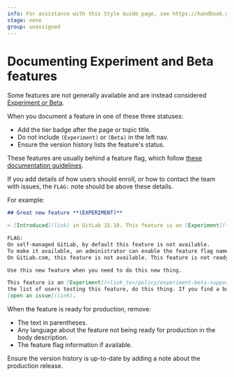 ```yaml
---
info: For assistance with this Style Guide page, see https://handbook.gitlab.com/handbook/product/ux/technical-writing/#assignments-to-other-projects-and-subjects
stage: none
group: unassigned
---
```


# Documenting Experiment and Beta features

Some features are not generally available and are instead considered
[Experiment or Beta](../../policy/experiment-beta-support.md).

When you document a feature in one of these three statuses:

- Add the tier badge after the page or topic title.
- Do not include `(Experiment)` or `(Beta)` in the left nav.
- Ensure the version history lists the feature's status.

These features are usually behind a feature flag, which follow [these documentation guidelines](feature_flags.md).

If you add details of how users should enroll, or how to contact the team with issues,
the `FLAG:` note should be above these details.

For example:

```markdown
## Great new feature **(EXPERIMENT)**

> [Introduced](link) in GitLab 15.10. This feature is an [Experiment](<link_to>/policy/experiment-beta-support.md).

FLAG:
On self-managed GitLab, by default this feature is not available.
To make it available, an administrator can enable the feature flag named `example_flag`.
On GitLab.com, this feature is not available. This feature is not ready for production use.

Use this new feature when you need to do this new thing.

This feature is an [Experiment](<link_to>/policy/experiment-beta-support.md). To join
the list of users testing this feature, do this thing. If you find a bug,
[open an issue](link).
```

When the feature is ready for production, remove:

- The text in parentheses.
- Any language about the feature not being ready for production in the body
  description.
- The feature flag information if available.

Ensure the version history is up-to-date by adding a note about the production release.
